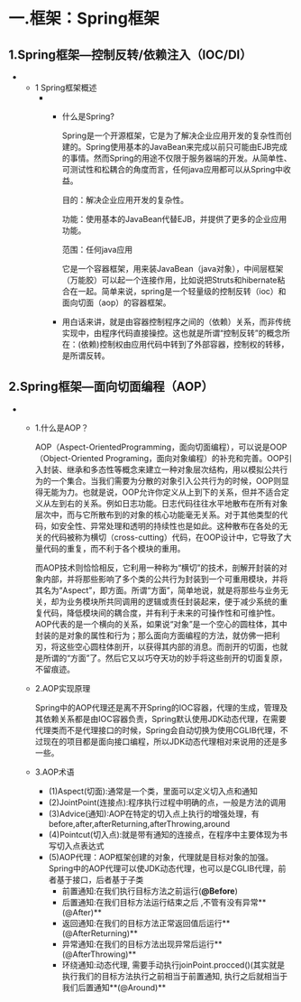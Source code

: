 # 一.框架：Spring框架

## 1.Spring框架—控制反转/依赖注入（IOC/DI）

- - 1 Spring框架概述
    - - 什么是Spring?

        Spring是一个开源框架，它是为了解决企业应用开发的复杂性而创建的。Spring使用基本的JavaBean来完成以前只可能由EJB完成的事情。然而Spring的用途不仅限于服务器端的开发。从简单性、可测试性和松耦合的角度而言，任何java应用都可以从Spring中收益。

        目的：解决企业应用开发的复杂性。

        功能：使用基本的JavaBean代替EJB，并提供了更多的企业应用功能。

        范围：任何java应用

        它是一个容器框架，用来装JavaBean（java对象），中间层框架（万能胶）可以起一个连接作用，比如说把Struts和hibernate粘合在一起。简单来说，spring是一个轻量级的控制反转（ioc）和面向切面（aop）的容器框架。

      - 用白话来讲，就是由容器控制程序之间的（依赖）关系，而非传统实现中，由程序代码直接操控。这也就是所谓“控制反转”的概念所在：(依赖)控制权由应用代码中转到了外部容器，控制权的转移，是所谓反转。

## 2.Spring框架—面向切面编程（AOP）

- - 1.什么是AOP？

    ​      AOP（Aspect-OrientedProgramming，面向切面编程），可以说是OOP（Object-Oriented Programing，面向对象编程）的补充和完善。OOP引入封装、继承和多态性等概念来建立一种对象层次结构，用以模拟公共行为的一个集合。当我们需要为分散的对象引入公共行为的时候，OOP则显得无能为力。也就是说，OOP允许你定义从上到下的关系，但并不适合定义从左到右的关系。例如日志功能。日志代码往往水平地散布在所有对象层次中，而与它所散布到的对象的核心功能毫无关系。对于其他类型的代码，如安全性、异常处理和透明的持续性也是如此。这种散布在各处的无关的代码被称为横切（cross-cutting）代码，在OOP设计中，它导致了大量代码的重复，而不利于各个模块的重用。

    ​       而AOP技术则恰恰相反，它利用一种称为“横切”的技术，剖解开封装的对象内部，并将那些影响了多个类的公共行为封装到一个可重用模块，并将其名为“Aspect”，即方面。所谓“方面”，简单地说，就是将那些与业务无关，却为业务模块所共同调用的逻辑或责任封装起来，便于减少系统的重复代码，降低模块间的耦合度，并有利于未来的可操作性和可维护性。AOP代表的是一个横向的关系，如果说“对象”是一个空心的圆柱体，其中封装的是对象的属性和行为；那么面向方面编程的方法，就仿佛一把利刃，将这些空心圆柱体剖开，以获得其内部的消息。而剖开的切面，也就是所谓的“方面”了。然后它又以巧夺天功的妙手将这些剖开的切面复原，不留痕迹。

  - 2.AOP实现原理

     Spring中的AOP代理还是离不开Spring的IOC容器，代理的生成，管理及其依赖关系都是由IOC容器负责，Spring默认使用JDK动态代理，在需要代理类而不是代理接口的时候，Spring会自动切换为使用CGLIB代理，不过现在的项目都是面向接口编程，所以JDK动态代理相对来说用的还是多一些。

  - 3.AOP术语

    - (1)Aspect(切面):通常是一个类，里面可以定义切入点和通知
    - (2)JointPoint(连接点):程序执行过程中明确的点，一般是方法的调用
    - (3)Advice(通知):AOP在特定的切入点上执行的增强处理，有before,after,afterReturning,afterThrowing,around
    - (4)Pointcut(切入点):就是带有通知的连接点，在程序中主要体现为书写切入点表达式
    - (5)AOP代理：AOP框架创建的对象，代理就是目标对象的加强。Spring中的AOP代理可以使JDK动态代理，也可以是CGLIB代理，前者基于接口，后者基于子类
      - 前置通知:在我们执行目标方法之前运行(**@Before**)
      - 后置通知:在我们目标方法运行结束之后 ,不管有没有异常**(@After)**
      - 返回通知:在我们的目标方法正常返回值后运行**(@AfterReturning)**
      - 异常通知:在我们的目标方法出现异常后运行**(@AfterThrowing)**
      - 环绕通知:动态代理, 需要手动执行joinPoint.procced()(其实就是执行我们的目标方法执行之前相当于前置通知, 执行之后就相当于我们后置通知**(@Around)**

    ​

